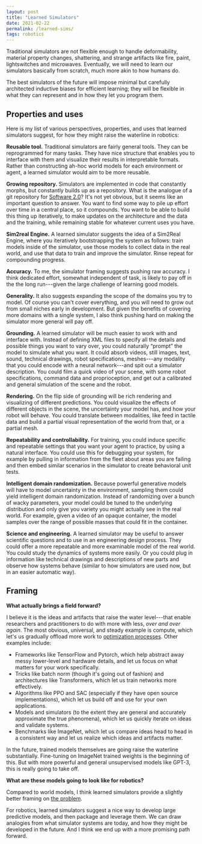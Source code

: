 ```yaml
---
layout: post
title: "Learned Simulators"
date: 2021-02-22
permalink: /learned-sims/
tags: robotics 
---
```


Traditional simulators are not flexible enough to handle deformability, material property changes, shattering, and strange artifacts like fire, paint, lightswitches and microwaves.
Eventually, we will need to learn our simulators basically from scratch, much more akin to how humans do.

The best simulators of the future will impose minimal but carefully architected inductive biases for efficient learning;
they will be flexible in what they can represent and in how they let you program them.

## Properties and uses

Here is my list of various perspectives, properties, and uses that learned simulators suggest, for how they might raise the waterline in robotics:

**Reusable tool.** Traditional simulators are fairly general tools. They can be reprogrammed for many tasks. They have nice structure that enables you to interface with them and visualize their results in interpretable formats. 
Rather than constructing ah-hoc world models for each environment or agent, a learned simulator would aim to be more reusable. 

**Growing repository.** Simulators are implemented in code that constantly morphs, but constantly builds up as a repository.
What is the analogue of a git repository for [Software 2.0](https://medium.com/@karpathy/software-2-0-a64152b37c35)?
It's not yet obvious, but it seems like an important question to answer. You want to find some way to pile up effort over time in a central place,
so it compounds. You want to be able to build this thing up iteratively, to make updates on the architecture and the data and the training,
while remaining stable for whatever current uses you have.

**Sim2real Engine.** A learned simulator suggests the idea of a Sim2Real Engine,
where you iteratively bootstrapping the system as follows: train models inside of the simulator, use those models to collect data in the real world, and use that data to train and improve the simulator. Rinse repeat for compounding progress.

**Accuracy.** To me, the simulator framing suggests pushing raw accuracy. I think dedicated effort, somewhat independent of task, is likely to pay off in the the long run---given the large challenge of learning good models.

**Generality.** It also suggests expanding the scope of the domains you try to model. Of course you can't cover everything, and you will need to grow out from small niches early in development. But given the benefits of covering more domains with a single system, I also think pushing hard on making the simulator more general will pay off.

**Grounding.** A learned simulator will be much easier to work with and interface with. Instead of defining XML files to specify all the details and possible things you want to vary over, you could naturally “prompt” the model to simulate what you want. It could absorb videos, still images, text, sound, technical drawings, robot specifications, meshes---any modality that you could encode with a neural network---and spit out a simulator description. You could film a quick video of your scene, with some robot specifications, command data and proprioception, and get out a calibrated and general simulation of the scene and the robot.

**Rendering.** On the flip side of grounding will be rich rendering and visualizing of different predictions.
You could visualize the effects of different objects in the scene, the uncertainty your model has, and how your robot will behave.
You could translate between modalities, like feed in tactile data and build a partial visual representation of the world from that, or a
partial mesh.

**Repeatability and controllability.** For training, you could induce specific and repeatable settings that you want your agent to practice, by using a natural interface. You could use this for debugging your system, for example by pulling in information from the fleet about areas
you are failing and then embed similar scenarios in the simulator to create behavioral unit tests.

**Intelligent domain randomization.**
Because powerful generative models will have to model uncertainty in the environment, sampling them could yield intelligent domain randomization. Instead of randomizing over a bunch of wacky parameters, your model could be tuned to the underlying distribution and only give you variety you might actually see in the real world. For example, given a video of an opaque container, the model samples over the range of possible masses that could fit in the container.

<!--
**Interpretability.** By having a central learned simulator that we build off, we could invest effort
in understanding it (like in [work from](https://distill.pub/2020/circuits/) [colah et al.](https://distill.pub/2020/understanding-rl-vision/)).
This could teach us stuff about the underlying systems we're modeling. And it could perhaps be a way to leverage
the model's representation to get the agent to do specific things. For example, if we can plug into the models
conception of the object it sees, we could perhaps use this to design tasks. Though natural language and other
approaches might be better.
-->

**Science and engineering.** A learned simulator may be useful to answer scientific questions and to use in an engineering design process.
They could offer a more repeatable and more examinable model of the real world. You could study the dynamics of systems more easily.
Or you could plug in information like technical drawings and descriptions of new parts and observe how systems behave (similar to how simulators are used now, but in an easier automatic way).



<!--
They suggest a development path, and perhaps a better way to build up compounding progress over the years.

We can start in niche areas and build a tool that let's us control the environment
and prompt it and train agents inside of it.
And as we acquire more data, we can add this to our central pool and expand the frontier of what we develop.
We can create a central arc, or perhaps even a central "repository" that we build off and contribute to.
And the potential downstreams tasks could be large.

But basically developing this like we would develop a simulator, but extending the ideas to software 2.0.
That seems imaginable. And it seems a good way to build momentum.
-->

## Framing

**What actually brings a field forward?**

I believe it is the ideas and artifacts that raise the water level---that enable researchers and practitioners to do with more with less,
*over and over again*.
The most obvious, universal, and steady example is compute, which let's us gradually offload more work to [optimization processes](http://www.incompleteideas.net/IncIdeas/BitterLesson.html).
Other examples include:
- Frameworks like TensorFlow and Pytorch, which help abstract away messy lower-level and hardware details, and let us focus on what matters for your work specifically.
- Tricks like batch norm (though it's going out of fashion) and architectures like Transformers, which let us train networks more effectively.
- Algorithms like PPO and SAC (especially if they have open source implementations), which let us build off and use for your own applications.
- Models and simulators (to the extent they are general and accurately approximate the true phenomena), which let us quickly iterate on ideas and validate systems.
- Benchmarks like ImageNet, which let us compare ideas head to head in a consistent way and let us realize which ideas and artifacts matter.

In the future, trained models themselves are going raise the waterline substantially.
Fine-tuning on ImageNet trained weights is the beginning of this. But with more powerful
and general unsupervised models like GPT-3, this is really going to take off.


**What are these models going to look like for robotics?**

Compared to world models, I think learned simulators provide a slightly better framing on [the problem](/robot-future).

For robotics, learned simulators suggest a nice way to develop large predictive models,
and then package and leverage them.
We can draw analogies from what simulator systems are today, and how they might be developed in the future.
And I think we end up with a more promising path forward.